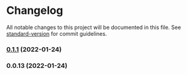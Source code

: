 # Changelog

All notable changes to this project will be documented in this file. See [standard-version](https://github.com/conventional-changelog/standard-version) for commit guidelines.

### [0.1.1](https://github.com/mailpace/mailpace.js/compare/v0.0.13...v0.1.1) (2022-01-24)

### 0.0.13 (2022-01-24)
